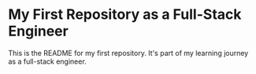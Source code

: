 # My First Repository as a Full-Stack Engineer

This is the README for my first repository. It's part of my learning journey as a full-stack engineer.
